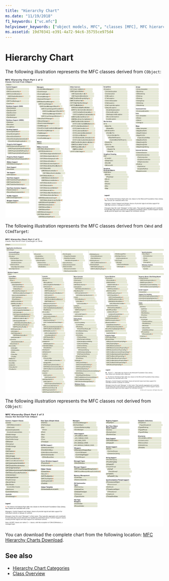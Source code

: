 ```yaml
---
title: "Hierarchy Chart"
ms.date: "11/19/2018"
f1_keywords: ["vc.mfc"]
helpviewer_keywords: ["object models, MFC", "classes [MFC], MFC hierarchy", "MFC, object model"]
ms.assetid: 19d70341-e391-4a72-94c6-35755ce975d4
---
```

# Hierarchy Chart

The following illustration represents the MFC classes derived from `CObject`:

![Classes Derived From CObject](../mfc/media/mfc_hierarchy_chart1of3.png  "Classes Derived From CObject")

The following illustration represents the MFC classes derived from `CWnd` and `CCmdTarget`:

![Classes Derived From CCmdTarget or CWnd](../mfc/media/mfc_hierarchy_chart2of3.png "Classes Derived From CCmdTarget or CWnd")

The following illustration represents the MFC classes not derived from `CObject`:

![Classes Not Derived From CObject](../mfc/media/mfc_hierarchy_chart3of3.png "Classes Not Derived From CObject")

You can download the complete chart from the following location: [MFC Hierarchy Charts Download](https://aka.ms/hxgg8e).

## See also

- [Hierarchy Chart Categories](../mfc/hierarchy-chart-categories.md)
- [Class Overview](../mfc/class-library-overview.md)
